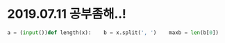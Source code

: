 # 2019.07.11 공부좀해..!

```python
a = (input())def length(x):    b = x.split(', ')    maxb = len(b[0])    for i in b:        if maxb <= len(i):            print(b[i])            maxb = len(i)            print(maxb)q1 = length(a)
```




